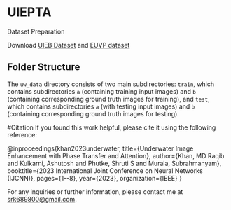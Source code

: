 # UIEPTA

Dataset Preparation

Download [UIEB Dataset](https://li-chongyi.github.io/proj_benchmark.html) and [EUVP dataset](https://drive.google.com/drive/folders/1ZEql33CajGfHHzPe1vFxUFCMcP0YbZb3)

## Folder Structure
The `uw_data` directory consists of two main subdirectories: `train`, which contains subdirectories `a` (containing training input images) and `b` (containing corresponding ground truth images for training), and `test`, which contains subdirectories `a` (with testing input images) and `b` (containing corresponding ground truth images for testing).

#Citation
If you found this work helpful, please cite it using the following reference:

@inproceedings{khan2023underwater,
  title={Underwater Image Enhancement with Phase Transfer and Attention},
  author={Khan, MD Raqib and Kulkarni, Ashutosh and Phutke, Shruti S and Murala, Subrahmanyam},
  booktitle={2023 International Joint Conference on Neural Networks (IJCNN)},
  pages={1--8},
  year={2023},
  organization={IEEE}
}

For any inquiries or further information, please contact me at srk689800@gmail.com.
